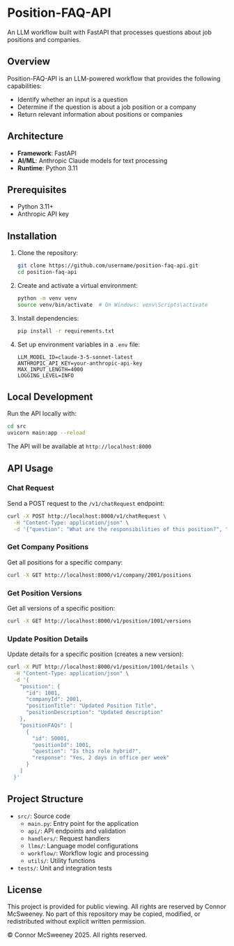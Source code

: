 # Position-FAQ-API

An LLM workflow built with FastAPI that processes questions about job positions and companies.

## Overview

Position-FAQ-API is an LLM-powered workflow that provides the following capabilities:
- Identify whether an input is a question
- Determine if the question is about a job position or a company
- Return relevant information about positions or companies

## Architecture

- **Framework**: FastAPI
- **AI/ML**: Anthropic Claude models for text processing
- **Runtime**: Python 3.11

## Prerequisites

- Python 3.11+
- Anthropic API key

## Installation

1. Clone the repository:
   ```bash
   git clone https://github.com/username/position-faq-api.git
   cd position-faq-api
   ```

2. Create and activate a virtual environment:
   ```bash
   python -m venv venv
   source venv/bin/activate  # On Windows: venv\Scripts\activate
   ```

3. Install dependencies:
   ```bash
   pip install -r requirements.txt
   ```

4. Set up environment variables in a `.env` file:
   ```
   LLM_MODEL_ID=claude-3-5-sonnet-latest
   ANTHROPIC_API_KEY=your-anthropic-api-key
   MAX_INPUT_LENGTH=4000
   LOGGING_LEVEL=INFO
   ```

## Local Development

Run the API locally with:
```bash
cd src
uvicorn main:app --reload
```

The API will be available at `http://localhost:8000`

## API Usage

### Chat Request

Send a POST request to the `/v1/chatRequest` endpoint:

```bash
curl -X POST http://localhost:8000/v1/chatRequest \
  -H "Content-Type: application/json" \
  -d '{"question": "What are the responsibilities of this position?", "positionId": 1001}'
```

### Get Company Positions

Get all positions for a specific company:

```bash
curl -X GET http://localhost:8000/v1/company/2001/positions
```

### Get Position Versions

Get all versions of a specific position:

```bash
curl -X GET http://localhost:8000/v1/position/1001/versions
```

### Update Position Details

Update details for a specific position (creates a new version):

```bash
curl -X PUT http://localhost:8000/v1/position/1001/details \
  -H "Content-Type: application/json" \
  -d '{
    "position": {
      "id": 1001,
      "companyId": 2001,
      "positionTitle": "Updated Position Title",
      "positionDescription": "Updated description"
    },
    "positionFAQs": [
      {
        "id": 50001,
        "positionId": 1001,
        "question": "Is this role hybrid?",
        "response": "Yes, 2 days in office per week"
      }
    ]
  }'
```

## Project Structure

- `src/`: Source code
  - `main.py`: Entry point for the application
  - `api/`: API endpoints and validation
  - `handlers/`: Request handlers
  - `llms/`: Language model configurations
  - `workflow/`: Workflow logic and processing
  - `utils/`: Utility functions
- `tests/`: Unit and integration tests

## License

This project is provided for public viewing. All rights are reserved by Connor McSweeney. No part of this repository may be copied, modified, or redistributed without explicit written permission.

© Connor McSweeney 2025. All rights reserved.